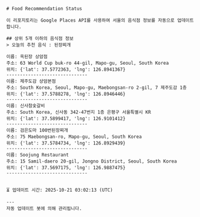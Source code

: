 
    # Food Recommendation Status

    이 리포지토리는 Google Places API를 사용하여 서울의 음식점 정보를 자동으로 업데이트합니다.

    ## 상위 5개 이하의 음식점 정보
    > 오늘의 추천 음식 : 된장찌개

	이름: 옥된장 상암점
	주소: 63 World Cup buk-ro 44-gil, Mapo-gu, Seoul, South Korea
	위치: {'lat': 37.5772363, 'lng': 126.8941367}
	------------------------------
	이름: 제주도감 상암본점
	주소: South Korea, Seoul, Mapo-gu, Maebongsan-ro 2-gil, 7 제주도감 1층
	위치: {'lat': 37.5788278, 'lng': 126.8946446}
	------------------------------
	이름: 신사참숯갈비
	주소: South Korea, 신사동 342-47번지 1층 은평구 서울특별시 KR
	위치: {'lat': 37.5899417, 'lng': 126.9101412}
	------------------------------
	이름: 검은도마 100번된장찌개
	주소: 75 Maebongsan-ro, Mapo-gu, Seoul, South Korea
	위치: {'lat': 37.5784734, 'lng': 126.8929439}
	------------------------------
	이름: Soojung Restaurant
	주소: 15 Samil-daero 20-gil, Jongno District, Seoul, South Korea
	위치: {'lat': 37.5697175, 'lng': 126.9887475}
	------------------------------


    ⏳ 업데이트 시간: 2025-10-21 03:02:13 (UTC)

    ---
    자동 업데이트 봇에 의해 관리됩니다.
    